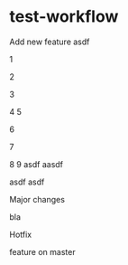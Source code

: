 # test-workflow


Add new feature
asdf

1

2

3

4
 5


6


7


8
9
asdf
aasdf

asdf
asdf

Major changes

bla

Hotfix

feature on master
